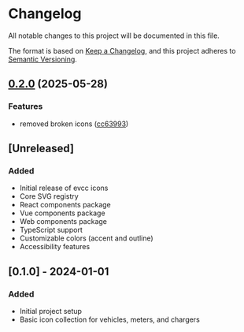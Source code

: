 # Changelog

All notable changes to this project will be documented in this file.

The format is based on [Keep a Changelog](https://keepachangelog.com/en/1.0.0/),
and this project adheres to [Semantic Versioning](https://semver.org/spec/v2.0.0.html).

## [0.2.0](https://github.com/evcc-io/icons/compare/icons@v0.1.0...icons@v0.2.0) (2025-05-28)


### Features

* removed broken icons ([cc63993](https://github.com/evcc-io/icons/commit/cc639931e72de5e068c66e1d016c2f8ae188f979))

## [Unreleased]

### Added

- Initial release of evcc icons
- Core SVG registry
- React components package
- Vue components package
- Web components package
- TypeScript support
- Customizable colors (accent and outline)
- Accessibility features

## [0.1.0] - 2024-01-01

### Added

- Initial project setup
- Basic icon collection for vehicles, meters, and chargers
